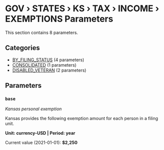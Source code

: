 # GOV › STATES › KS › TAX › INCOME › EXEMPTIONS Parameters

This section contains 8 parameters.

## Categories

- [BY_FILING_STATUS](by_filing_status/index.md) (4 parameters)
- [CONSOLIDATED](consolidated/index.md) (1 parameters)
- [DISABLED_VETERAN](disabled_veteran/index.md) (2 parameters)

## Parameters

### `base`
*Kansas personal exemption*

Kansas provides the following exemption amount for each person in a filing unit.

**Unit: currency-USD | Period: year**

Current value (2021-01-01): **$2,250**

